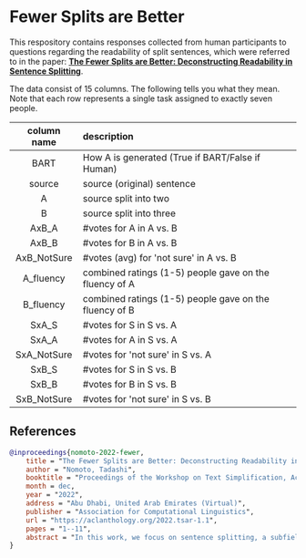 # Fewer Splits are Better

This respository contains responses collected from human participants to questions regarding the readability of split sentences, which were referred to in the paper: [**The Fewer Splits are Better: Deconstructing Readability in Sentence Splitting**](https://aclanthology.org/2022.tsar-1.1/).

The data consist of 15 columns. The following tells you what they mean. Note that each row represents a single task assigned to exactly seven people. 


| column  name | description                                            | 
| :----------: | :---------------------------------------------------- | 
| BART         | How A is generated (True if BART/False if Human)              |
| source       | source (original) sentence                             | 
| A            | source split into two                                  | 
| B            | source split into three                                | 
| AxB_A        | #votes for A in A vs. B                               | 
| AxB_B        | #votes for B in A vs. B                              | 
| AxB_NotSure  | #votes (avg) for 'not sure' in A vs. B                | 
| A_fluency    | combined ratings (1-5) people gave on the fluency of A | 
| B_fluency    | combined ratings (1-5) people gave on the fluency of B | 
| SxA_S        | #votes for S in S vs. A                               | 
| SxA_A        | #votes for A in S vs. A                               | 
| SxA_NotSure  | #votes for 'not sure' in S vs. A                      | 
| SxB_S        | #votes for S in S vs. B                               | 
| SxB_B        | #votes for B in S vs. B                               | 
| SxB_NotSure  | #votes for 'not sure' in S vs. B                      | 



## References

```bibtex
@inproceedings{nomoto-2022-fewer,
    title = "The Fewer Splits are Better: Deconstructing Readability in Sentence Splitting",
    author = "Nomoto, Tadashi",
    booktitle = "Proceedings of the Workshop on Text Simplification, Accessibility, and Readability (TSAR-2022)",
    month = dec,
    year = "2022",
    address = "Abu Dhabi, United Arab Emirates (Virtual)",
    publisher = "Association for Computational Linguistics",
    url = "https://aclanthology.org/2022.tsar-1.1",
    pages = "1--11",
    abstract = "In this work, we focus on sentence splitting, a subfield of text simplification, primarily motivated by an unproven idea that if you divide a sentence into pieces, it should become easier to understand. Our primary goal in this paper is to determine whether this is true. In particular, we ask, does it matter whether we break a sentence into two or three? We report on our findings based on Amazon Mechanical Turk. More specifically, we introduce a Bayesian modeling framework to further investigate to what degree a particular way of splitting the complex sentence affects readability, along with a number of other parameters adopted from diverse perspectives, including clinical linguistics, and cognitive linguistics. The Bayesian modeling experiment provides clear evidence that bisecting the sentence leads to enhanced readability to a degree greater than when we create simplification by trisection.",
}


 ```
